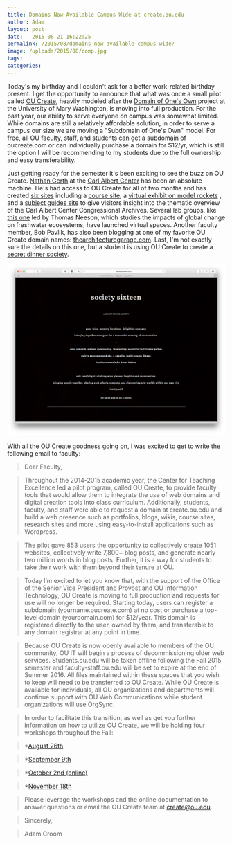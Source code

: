 ```yaml
---
title: Domains Now Available Campus Wide at create.ou.edu
author: Adam
layout: post
date:   2015-08-21 16:22:25
permalink: /2015/08/domains-now-available-campus-wide/
image: /uploads/2015/08/comp.jpg
tags:
categories:
---
```

Today's my birthday and I couldn't ask for a better work-related birthday present. I get the opportunity to announce that what was once a small pilot called [OU Create][create], heavily modeled after the [Domain of One's Own][1] project at the University of Mary Washington, is moving into full production. For the past year, our ability to serve everyone on campus was somewhat limited. While domains are still a relatively affordable solution, in order to serve a campus our size we are moving a "Subdomain of One's Own" model. For free, all OU faculty, staff, and students can get a subdomain of oucreate.com or can individually purchase a domain for $12/yr, which is still the option I will be recommending to my students due to the full ownership and easy transferability.

Just getting ready for the semester it's been exciting to see the buzz on OU Create. [Nathan Gerth][2] at the [Carl Albert Center][3] has been an absolute machine. He's had access to OU Create for all of two months and has created [six sites][4] including a [course site][5], a [virtual exhibit on model rockets][6] , and a [subject guides site][7] to give visitors insight into the thematic overview of the Carl Albert Center Congressional Archives. Several lab groups, like [this one][8] led by Thomas Neeson, which studies the impacts of global change on freshwater ecosystems, have launched virtual spaces. Another faculty member, Bob Pavlik, has also been blogging at one of my favorite OU Create domain names: [thearchitecturegarage.com][9]. Last, I'm not exactly sure the details on this one, but a student is using OU Create to create a [secret dinner society][10].

![Society Sixteen](/uploads/2015/08/societysixteen.jpg)

With all the OU Create goodness going on, I was excited to get to write the following email to faculty:

> Dear Faculty,

>Throughout the 2014-2015 academic year, the Center for Teaching Excellence led a pilot program, called OU Create, to provide faculty tools that would allow them to integrate the use of web domains and digital creation tools into class curriculum. Additionally, students, faculty, and staff were able to request a domain at create.ou.edu and build a web presence such as portfolios, blogs, wikis, course sites, research sites and more using easy-to-install applications such as Wordpress.

>The pilot gave 853 users the opportunity to collectively create 1051 websites, collectively write 7,800+ blog posts, and generate nearly two million words in blog posts. Further, it is a way for students to take their work with them beyond their tenure at OU.

>Today I’m excited to let you know that, with the support of the Office of the Senior Vice President and Provost and OU Information Technology, OU Create is moving to full production and requests for use will no longer be required. Starting today, users can register a subdomain (yourname.oucreate.com) at no cost or purchase a top-level domain (yourdomain.com) for $12/year. This domain is registered directly to the user, owned by them, and transferable to any domain registrar at any point in time.

>Because OU Create is now openly available to members of the OU community, OU IT will begin a process of decommissioning older web services. Students.ou.edu will be taken offline following the Fall 2015 semester and faculty-staff.ou.edu will be set to expire at the end of Summer 2016. All files maintained within these spaces that you wish to keep will need to be transferred to OU Create. While OU Create is available for individuals, all OU organizations and departments will continue support with OU Web Communications while student organizations will use OrgSync.

>In order to facilitate this transition, as well as get you further information on how to utilize OU Create, we will be holding four workshops throughout the Fall:

>*[August 26th][11]

>*[September 9th][12]

>*[October 2nd (online)][13]

>*[November 18th][14]

>Please leverage the workshops and the online documentation to answer questions or email the OU Create team at create@ou.edu.

>Sincerely,

>Adam Croom

[create]: http://create.ou.edu
[1]: http://umw.domains
[2]: http://twitter.com/boxwrangler
[3]: http://www.ou.edu/carlalbertcenter/
[4]: http://create.ou.edu/author/gert6811/
[5]: http://water.cacexplore.org/classpage
[6]: http://rockets.cacexplore.org/cms/
[7]: http://guides.cacexplore.org/cms/
[8]: http://neesonlab.oucreate.com
[9]: http://thearchitecturegarage.com
[10]: http://societysixteen.com
[11]: https://www.eventbrite.com/e/ou-create-training-august-26th-registration-18019880949
[12]: https://www.eventbrite.com/e/ou-create-training-september-9th-registration-18020759577
[13]: https://www.eventbrite.com/e/ou-create-online-training-october-2nd-registration-18020782646
[14]: https://www.eventbrite.com/e/ou-create-training-november-18th-registration-18020796688
